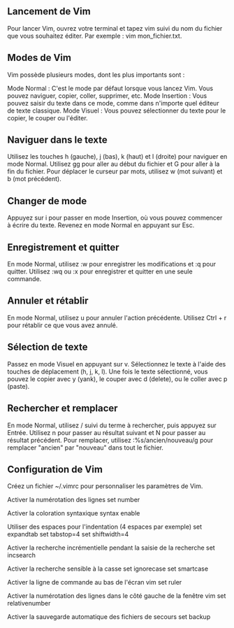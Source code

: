 ## Lancement de Vim
Pour lancer Vim, ouvrez votre terminal et tapez vim suivi du nom du fichier que vous souhaitez éditer. Par exemple : vim mon_fichier.txt.

## Modes de Vim
Vim possède plusieurs modes, dont les plus importants sont :

Mode Normal : C'est le mode par défaut lorsque vous lancez Vim. Vous pouvez naviguer, copier, coller, supprimer, etc.
Mode Insertion : Vous pouvez saisir du texte dans ce mode, comme dans n'importe quel éditeur de texte classique.
Mode Visuel : Vous pouvez sélectionner du texte pour le copier, le couper ou l'éditer.

## Naviguer dans le texte
Utilisez les touches h (gauche), j (bas), k (haut) et l (droite) pour naviguer en mode Normal.
Utilisez gg pour aller au début du fichier et G pour aller à la fin du fichier.
Pour déplacer le curseur par mots, utilisez w (mot suivant) et b (mot précédent).

## Changer de mode
Appuyez sur i pour passer en mode Insertion, où vous pouvez commencer à écrire du texte.
Revenez en mode Normal en appuyant sur Esc.

## Enregistrement et quitter
En mode Normal, utilisez :w pour enregistrer les modifications et :q pour quitter.
Utilisez :wq ou :x pour enregistrer et quitter en une seule commande.

## Annuler et rétablir
En mode Normal, utilisez u pour annuler l'action précédente.
Utilisez Ctrl + r pour rétablir ce que vous avez annulé.

## Sélection de texte
Passez en mode Visuel en appuyant sur v.
Sélectionnez le texte à l'aide des touches de déplacement (h, j, k, l).
Une fois le texte sélectionné, vous pouvez le copier avec y (yank), le couper avec d (delete), ou le coller avec p (paste).

##  Rechercher et remplacer
En mode Normal, utilisez / suivi du terme à rechercher, puis appuyez sur Entrée.
Utilisez n pour passer au résultat suivant et N pour passer au résultat précédent.
Pour remplacer, utilisez :%s/ancien/nouveau/g pour remplacer "ancien" par "nouveau" dans tout le fichier.

## Configuration de Vim
Créez un fichier ~/.vimrc pour personnaliser les paramètres de Vim.

Activer la numérotation des lignes
set number

Activer la coloration syntaxique
syntax enable

Utiliser des espaces pour l'indentation (4 espaces par exemple)
set expandtab
set tabstop=4
set shiftwidth=4

Activer la recherche incrémentielle pendant la saisie de la recherche
set incsearch

Activer la recherche sensible à la casse
set ignorecase
set smartcase

Activer la ligne de commande au bas de l'écran
vim
set ruler

Activer la numérotation des lignes dans le côté gauche de la fenêtre
vim
set relativenumber

Activer la sauvegarde automatique des fichiers de secours
set backup
